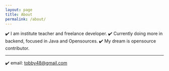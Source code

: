 ```yaml
---
layout: page
title: About
permalink: /about/
---
```


✔️ I am institute teacher and freelance developer. 
✔️ Currently doing more in backend, focused in Java and Opensources.
 ✔️ My dream is opensource contributor.

---

✔️ email: tobby48@gmail.com
